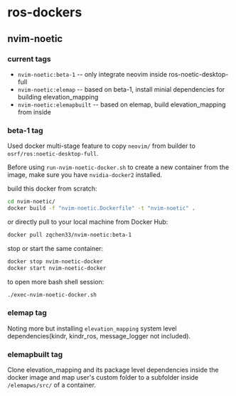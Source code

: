 # ros-dockers

## nvim-noetic

### current tags
+ `nvim-noetic:beta-1` -- only integrate neovim inside ros-noetic-desktop-full
+ `nvim-noetic:elemap` -- based on beta-1, install minial dependencies for building elevation_mapping
+ `nvim-noetic:elemapbuilt` -- based on elemap, build elevation_mapping from inside

### beta-1 tag

Used docker multi-stage feature to copy `neovim/` from builder to `osrf/ros:noetic-desktop-full`.

Before using `run-nvim-noetic-docker.sh` to create a new container from the image, make sure you have 
`nvidia-docker2` installed.

build this docker from scratch:

```bash
cd nvim-noetic/
docker build -f "nvim-noetic.Dockerfile" -t "nvim-noetic" .
```

or directly pull to your local machine from Docker Hub:

```bash
docker pull zqchen33/nvim-noetic:beta-1
```

stop or start the same container:

```bash
docker stop nvim-noetic-docker
docker start nvim-noetic-docker
```

to open more bash shell session:

```bash
./exec-nvim-noetic-docker.sh
```

### elemap tag

Noting more but installing `elevation_mapping` system level dependencies(kindr, kindr_ros, message_logger not included).

### elemapbuilt tag

Clone elevation_mapping and its package level dependencies inside the docker image and map user's custom folder to
a subfolder inside `/elemapws/src/` of a container.

